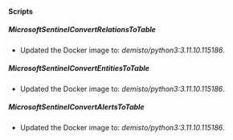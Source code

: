
#### Scripts

##### MicrosoftSentinelConvertRelationsToTable
- Updated the Docker image to: *demisto/python3:3.11.10.115186*.



##### MicrosoftSentinelConvertEntitiesToTable
- Updated the Docker image to: *demisto/python3:3.11.10.115186*.



##### MicrosoftSentinelConvertAlertsToTable
- Updated the Docker image to: *demisto/python3:3.11.10.115186*.



